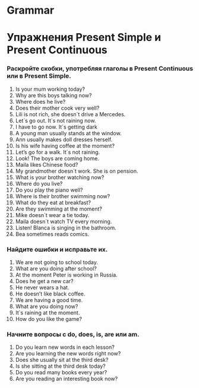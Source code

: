 # Grammar
# Упражнения Present Simple и Present Continuous

### Раскройте скобки, употребляя глаголы в Present Continuous или в Present Simple.

1. Is your mum working today?
2. Why are this boys talking now?
3. Where does he live?
4. Does their mother cook very well?
5. Lili is not rich, she doesn`t drive a Mercedes.
6. Let´s go out. It`s not raining now.
7. I have to go now. It`s getting dark
8. A young man usually stands at the window.
9. Ann usually makes doll dresses herself.
10. Is his wife having coffee at the moment?
11. Let’s go for a walk. It`s not raining.
12. Look! The boys are coming home.
13. Maila likes Chinese food?
14. My grandmother doesn`t work. She is on pension.
15. What is your brother watching now?
16. Where do you live?
17. Do you play the piano well?
18. Where is their brother swimming now?
19. What do they eat at breakfast?
20. Are they swimming at the moment?
21. Mike doesn`t wear a tie today.
22. Maila doesn`t watch TV every morning.
23. Listen! Blanca is singing in the bathroom.
24. Bea sometimes reads comics.

### Найдите ошибки и исправьте их.
1. We are not going to school today. 
2. What are you doing after school?
3. At the moment Peter is working in Russia. 
4. Does he get a new car?  
5. He never wears a hat. 
6. He doesn’t like black coffee. 
7. We are having a good time.  
8. What are you doing now? 
9. It`s raining at the moment.
10. How do you like the game?

### Начните вопросы с do, does, is, are или am. 

1. Do you learn new words in each lesson?
2. Are you learning the new words right now?
3. Does she usually sit at the third desk?
4. Is she sitting at the third desk today?
5. Do you read many books every year?
6. Are you reading an interesting book now?
